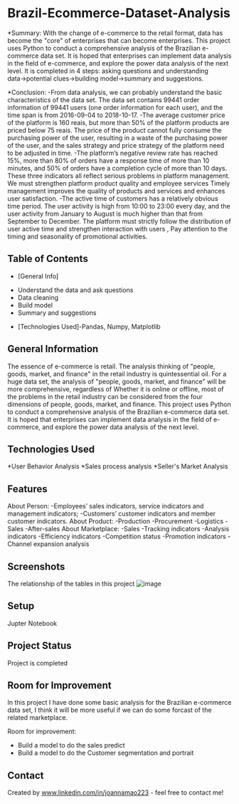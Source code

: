 # Brazil-Ecommerce-Dataset-Analysis
*Summary:
  With the change of e-commerce to the retail format, data has become the "core" of enterprises that can become enterprises. This project uses Python to conduct a comprehensive analysis of the Brazilian e-commerce data set. It is hoped that enterprises can implement data analysis in the field of e-commerce, and explore the power data analysis of the next level. It is completed in 4 steps: asking questions and understanding data→potential clues→building model→summary and suggestions.
  
*Conclusion:
-From data analysis, we can probably understand the basic characteristics of the data set. The data set contains 99441 order information of 99441 users (one order information for each user), and the time span is from 2016-09-04 to 2018-10-17.
-The average customer price of the platform is 160 reais, but more than 50% of the platform products are priced below 75 reais. The price of the product cannot fully consume the purchasing power of the user, resulting in a waste of the purchasing power of the user, and the sales strategy and price strategy of the platform need to be adjusted in time.
-The platform’s negative review rate has reached 15%, more than 80% of orders have a response time of more than 10 minutes, and 50% of orders have a completion cycle of more than 10 days. These three indicators all reflect serious problems in platform management. We must strengthen platform product quality and employee services Timely management improves the quality of products and services and enhances user satisfaction.
-The active time of customers has a relatively obvious time period. The user activity is high from 10:00 to 23:00 every day, and the user activity from January to August is much higher than that from September to December. The platform must strictly follow the distribution of user active time and strengthen interaction with users , Pay attention to the timing and seasonality of promotional activities.

## Table of Contents
* [General Info]
- Understand the data and ask questions
- Data cleaning
- Build model
- Summary and suggestions
* [Technologies Used]-Pandas, Numpy, Matplotlib


## General Information
The essence of e-commerce is retail. The analysis thinking of "people, goods, market, and finance" in the retail industry is quintessential oil. For a huge data set, the analysis of "people, goods, market, and finance" will be more comprehensive, regardless of Whether it is online or offline, most of the problems in the retail industry can be considered from the four dimensions of people, goods, market, and finance.
This project uses Python to conduct a comprehensive analysis of the Brazilian e-commerce data set. It is hoped that enterprises can implement data analysis in the field of e-commerce, and explore the power data analysis of the next level.




## Technologies Used
*User Behavior Analysis
*Sales process analysis
*Seller's Market Analysis


## Features
About Person:
-Employees’ sales indicators, service indicators and management indicators; 
-Customers’ customer indicators and member customer indicators.
About Product:
-Production
-Procurement
-Logistics
-Sales
-After-sales
About Marketplace:
-Sales
-Tracking indicators
-Analysis indicators
-Efficiency indicators
-Competition status
-Promotion indicators
-Channel expansion analysis

## Screenshots
The relationship of the tables in this project
![image](https://user-images.githubusercontent.com/86778018/137414001-608fa4a3-ba11-4fca-98db-2af7e619b19f.png)

## Setup
Jupter Notebook


## Project Status
Project is completed


## Room for Improvement
In this project I have done some basic analysis for the Brazilian e-commerce data set, I think it will be more useful if we can do some forcast of the related marketplace.

Room for improvement:
- Build a model to do the sales predict
- Build a model to do the Customer segmentation and portrait


## Contact
Created by www.linkedin.com/in/joannamao223 - feel free to contact me!
